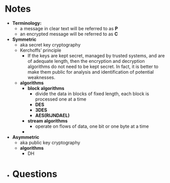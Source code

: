 # Notes
- **Terminology:**
	- a message in clear text will be referred to as **P**
	- an encrypted message will be referred to as **C**
- **Symmetric**
	- aka secret key cryptography
	- Kerchoffs’ principle
		- If the keys are kept secret, managed by trusted systems, and are of adequate length, then the encryption and decryption algorithms do not need to be kept secret. In fact, it is better to make them public for analysis and identification of potential weaknesses.
	- **algorithms**
		- **block algorithms**
			- divide the data in blocks of fixed length, each block is processed one at a time
			- **DES**
			- **3DES**
			- **AES(RIJNDAEL)**
		- **stream algorithms**
			- operate on flows of data, one bit or one byte at a time
		-
- **Asymmetric**
	- aka public key cryptography
	- **algorithms**
		- DH
- # Questions